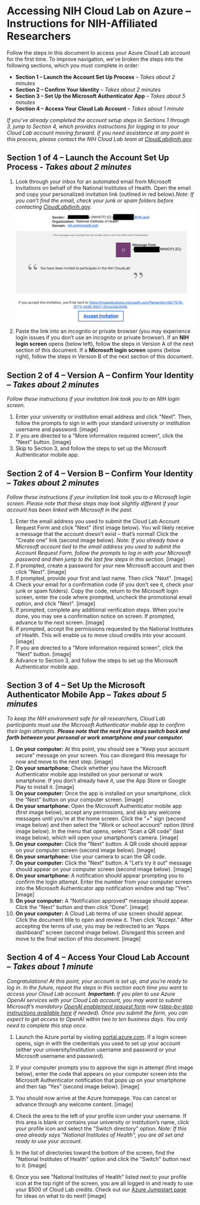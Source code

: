 # Accessing NIH Cloud Lab on Azure – Instructions for NIH-Affiliated Researchers

Follow the steps in this document to access your Azure Cloud Lab account for the first time. To improve navigation, we’ve broken the steps into the following sections, which you must complete in order:
- **Section 1 – Launch the Account Set Up Process** – *Takes about 2 minutes*
- **Section 2 – Confirm Your Identity** – *Takes about 2 minutes*
- **Section 3 – Set Up the Microsoft Authenticator App** – *Takes about 5 minutes*
- **Section 4 – Access Your Cloud Lab Account** – *Takes about 1 minute*
  
*If you’ve already completed the account setup steps in Sections 1 through 3, jump to Section 4, which provides instructions for logging in to your Cloud Lab account moving forward. If you need assistance at any point in this process, please contact the NIH Cloud Lab team at CloudLab@nih.gov.*

## Section 1 of 4 – Launch the Account Set Up Process - *Takes about 2 minutes* <a name="sec1"></a>

1. Look through your inbox for an automated email from Microsoft Invitations on behalf of the National Institutes of Health. Open the email and copy your personalized invitation link (outlined in red below).*Note: If you can’t find the email, check your junk or spam folders before contacting CloudLab@nih.gov.*
   ![Open Email](/docs/images/AZ_gm_1.png)
2. Paste the link into an incognito or private browser (you may experience login issues if you don’t use an incognito or private browser). If an **NIH login screen** opens (below left), follow the steps in Version A of the next section of this document. If a **Microsoft login screen** opens (below right), follow the steps in Version B of the next section of this document.

## Section 2 of 4 – Version A – Confirm Your Identity *– Takes about 2 minutes* <a name="sec2a"></a>
*Follow these instructions if your invitation link took you to an NIH login screen.*
1. Enter your university or institution email address and click "Next". Then, follow the prompts to sign in with your standard university or institution username and password.
   [image]
2. If you are directed to a "More information required screen", click the "Next" button.
   [image]
3. Skip to Section 3, and follow the steps to set up the Microsoft Authenticator mobile app.
## Section 2 of 4 – Version B – Confirm Your Identity *– Takes about 2 minutes* <a name="sec2b"></a>
*Follow these instructions if your invitation link took you to a Microsoft login screen. Please note that these steps may look slightly different if your account has been linked with Microsoft in the past.*
1.	Enter the email address you used to submit the Cloud Lab Account Request Form and click "Next" (first image below). You will likely receive a message that the account doesn’t exist – that’s normal! Click the "Create one" link (second image below). *Note: If you already have a Microsoft account tied to the email address you used to submit the Account Request Form, follow the prompts to log in with your Microsoft password and then jump to the last few steps in this section.*
   [image]
2. If prompted, create a password for your new Microsoft account and then click "Next".
   [image]
3. If prompted, provide your first and last name. Then click "Next".
   [image]
4. Check your email for a confirmation code (if you don’t see it, check your junk or spam folders). Copy the code, return to the Microsoft login screen, enter the code where prompted, uncheck the promotional email option, and click "Next".
   [image]
5. If prompted, complete any additional verification steps. When you’re done, you may see a confirmation notice on screen. If prompted, advance to the next screen.
   [image]
6.	If prompted, accept the permissions requested by the National Institutes of Health. This will enable us to move cloud credits into your account.
   [image]
7.	If you are directed to a "More information required screen", click the "Next" button.
   [image]
8.	Advance to Section 3, and follow the steps to set up the Microsoft Authenticator mobile app.
## Section 3 of 4 – Set Up the Microsoft Authenticator Mobile App – *Takes about 5 minutes* <a name="sec3"></a>
*To keep the NIH environment safe for all researchers, Cloud Lab participants must use the Microsoft Authenticator mobile app to confirm their login attempts. **Please note that the next few steps switch back and forth between your personal or work smartphone and your computer.***
1.	**On your computer:** At this point, you should see a "Keep your account secure" message on your screen. You can disregard this message for now and move to the next step.
   [image]
2.	**On your smartphone:** Check whether you have the Microsoft Authenticator mobile app installed on your personal or work smartphone. If you don’t already have it, use the App Store or Google Play to install it.
   [image]
3.	**On your computer:** Once the app is installed on your smartphone, click the “Next” button on your computer screen.
   [image]
4.	**On your smartphone:** Open the Microsoft Authenticator mobile app (first image below), accept any permissions, and skip any welcome messages until you’re at the home screen. Click the "+" sign (second image below) and then select the "Work or school account" option (third image below). In the menu that opens, select "Scan a QR code" (last image below), which will open your smartphone’s camera.
   [image]
5.	**On your computer:** Click the "Next" button. A QR code should appear on your computer screen (second image below).
   [image]
6.	**On your smartphone:** Use your camera to scan the QR code.
7.	**On your computer:** Click the "Next" button. A "Let’s try it out" message should appear on your computer screen (second image below).
   [image]
8.	**On your smartphone:** A notification should appear prompting you to confirm the login attempt. Enter the number from your computer screen into the Microsoft Authenticator app notification window and tap "Yes".
   [image]
9.	**On your computer:** A “Notification approved” message should appear. Click the "Next" button and then click "Done".
    [image]
10. **On your computer:** A Cloud Lab terms of use screen should appear. Click the document title to open and review it. Then click “Accept.” After accepting the terms of use, you may be redirected to an “Apps dashboard” screen (second image below). Disregard this screen and move to the final section of this document.
    [image]
## Section 4 of 4 – Access Your Cloud Lab Account – *Takes about 1 minute* <a name="sec4"></a>
*Congratulations! At this point, your account is set up, and you’re ready to log in. In the future, repeat the steps in this section each time you want to access your Cloud Lab account.*
***Important:** If you plan to use Azure OpenAI services with your Cloud Lab account, you may want to submit Microsoft’s mandatory [OpenAI enablement request form](https://customervoice.microsoft.com/Pages/ResponsePage.aspx?id=v4j5cvGGr0GRqy180BHbR7en2Ais5pxKtso_Pz4b1_xUNTZBNzRKNlVQSFhZMU9aV09EVzYxWFdORCQlQCN0PWcu) now ([step-by-step instructions available here](https://github.com/STRIDES/NIHCloudLabAzure/blob/model_access_doc/docs/azure_model_access.md) if needed). Once you submit the form, you can expect to get access to OpenAI within two to ten business days. You only need to complete this step once.*

1.	Launch the Azure portal by visiting [portal.azure.com](https://portal.azure.com/). If a login screen opens, sign in with the credentials you used to set up your account (either your university/institution username and password or your Microsoft username and password). 

2.	If your computer prompts you to approve the sign in attempt (first image below), enter the code that appears on your computer screen into the Microsoft Authenticator notification that pops up on your smartphone and then tap “Yes” (second image below).
   [image]
3.	You should now arrive at the Azure homepage. You can cancel or advance through any welcome content.
   [image]
4.	Check the area to the left of your profile icon under your username. If this area is blank or contains your university or institution’s name, click your profile icon and select the "Switch directory" option.
*Note: If this area already says "National Institutes of Health", you are all set and ready to use your account.*
5.	In the list of directories toward the bottom of the screen, find the "National Institutes of Health" option and click the "Switch" button next to it.
   [image]
6.	Once you see "National Institutes of Health" listed next to your profile icon at the top right of the screen, you are all logged in and ready to use your $500 of Cloud Lab credits. Check out our [Azure Jumpstart page](https://cloud.nih.gov/resources/cloudlab/azure-jumpstart/) for ideas on what to do next!
   [image]
